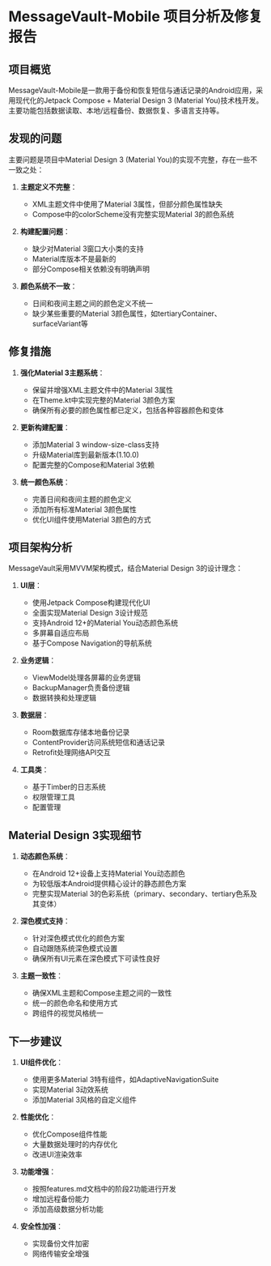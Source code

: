 # MessageVault-Mobile 项目分析及修复报告

## 项目概览

MessageVault-Mobile是一款用于备份和恢复短信与通话记录的Android应用，采用现代化的Jetpack Compose + Material Design 3 (Material You)技术栈开发。主要功能包括数据读取、本地/远程备份、数据恢复、多语言支持等。

## 发现的问题

主要问题是项目中Material Design 3 (Material You)的实现不完整，存在一些不一致之处：

1. **主题定义不完整**：
   - XML主题文件中使用了Material 3属性，但部分颜色属性缺失
   - Compose中的colorScheme没有完整实现Material 3的颜色系统

2. **构建配置问题**：
   - 缺少对Material 3窗口大小类的支持
   - Material库版本不是最新的
   - 部分Compose相关依赖没有明确声明

3. **颜色系统不一致**：
   - 日间和夜间主题之间的颜色定义不统一
   - 缺少某些重要的Material 3颜色属性，如tertiaryContainer、surfaceVariant等

## 修复措施

1. **强化Material 3主题系统**：
   - 保留并增强XML主题文件中的Material 3属性
   - 在Theme.kt中实现完整的Material 3颜色方案
   - 确保所有必要的颜色属性都已定义，包括各种容器颜色和变体

2. **更新构建配置**：
   - 添加Material 3 window-size-class支持
   - 升级Material库到最新版本(1.10.0)
   - 配置完整的Compose和Material 3依赖

3. **统一颜色系统**：
   - 完善日间和夜间主题的颜色定义
   - 添加所有标准Material 3颜色属性
   - 优化UI组件使用Material 3颜色的方式

## 项目架构分析

MessageVault采用MVVM架构模式，结合Material Design 3的设计理念：

1. **UI层**：
   - 使用Jetpack Compose构建现代化UI
   - 全面实现Material Design 3设计规范
   - 支持Android 12+的Material You动态颜色系统
   - 多屏幕自适应布局
   - 基于Compose Navigation的导航系统

2. **业务逻辑**：
   - ViewModel处理各屏幕的业务逻辑
   - BackupManager负责备份逻辑
   - 数据转换和处理逻辑

3. **数据层**：
   - Room数据库存储本地备份记录
   - ContentProvider访问系统短信和通话记录
   - Retrofit处理网络API交互

4. **工具类**：
   - 基于Timber的日志系统
   - 权限管理工具
   - 配置管理

## Material Design 3实现细节

1. **动态颜色系统**：
   - 在Android 12+设备上支持Material You动态颜色
   - 为较低版本Android提供精心设计的静态颜色方案
   - 完整实现Material 3的色彩系统（primary、secondary、tertiary色系及其变体）

2. **深色模式支持**：
   - 针对深色模式优化的颜色方案
   - 自动跟随系统深色模式设置
   - 确保所有UI元素在深色模式下可读性良好

3. **主题一致性**：
   - 确保XML主题和Compose主题之间的一致性
   - 统一的颜色命名和使用方式
   - 跨组件的视觉风格统一

## 下一步建议

1. **UI组件优化**：
   - 使用更多Material 3特有组件，如AdaptiveNavigationSuite
   - 实现Material 3动效系统
   - 添加Material 3风格的自定义组件

2. **性能优化**：
   - 优化Compose组件性能
   - 大量数据处理时的内存优化
   - 改进UI渲染效率

3. **功能增强**：
   - 按照features.md文档中的阶段2功能进行开发
   - 增加远程备份能力
   - 添加高级数据分析功能

4. **安全性加强**：
   - 实现备份文件加密
   - 网络传输安全增强 